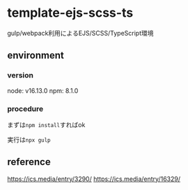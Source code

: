 # template-ejs-scss-ts

gulp/webpack利用によるEJS/SCSS/TypeScript環境

## environment

### version

node: v16.13.0
npm: 8.1.0

### procedure

まずは`npm install`すればok

実行は`npx gulp`

## reference

https://ics.media/entry/3290/
https://ics.media/entry/16329/
